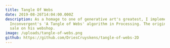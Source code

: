 ```yaml
---
title: Tangle Of Webs
date: 2019-08-26T14:04:00.000Z
description: As a homage to one of generative art's greatest, I implemented
  Inconvergent's 'A Tangle of Webs' algorithm in Processing. The original is for
  sale on his webshop.
image: /uploads/tangle-of-webs.png
github: https://github.com/DriesCruyskens/tangle-of-webs-2D
---
```

